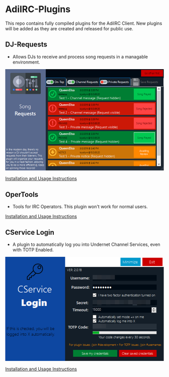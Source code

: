# AdiIRC-Plugins
This repo contains fully compiled plugins for the AdiIRC Client.
New plugins will be added as they are created and released for public use. 

## DJ-Requests
* Allows DJs to receive and process song requests in a managable environment. 

![Screenshot of DJ-Requests](https://raw.githubusercontent.com/krystinalynn/AdiIRC-Plugins/master/Screenshots/Screenshot_DJ-Requests.png)

[Installation and Usage Instructions](https://github.com/krystinalynn/AdiIRC-Plugins/wiki/AdiIRC-Plugin:-DJ-Requests)

## OperTools
* Tools for IRC Operators. This plugin won't work for normal users. 

[Installation and Usage Instructions](https://github.com/krystinalynn/AdiIRC-Plugins/wiki/AdiIRC-Plugin:-OperTools)

## CService Login
* A plugin to automatically log you into Undernet Channel Services, even with TOTP Enabled.

![Screenshot of CService Login](https://raw.githubusercontent.com/krystinalynn/AdiIRC-Plugins/master/Screenshots/Screenshot_CServiceLogin.png)

[Installation and Usage Instructions](https://github.com/krystinalynn/AdiIRC-Plugins/wiki/AdiIRC-Plugin:-CService-Login)
